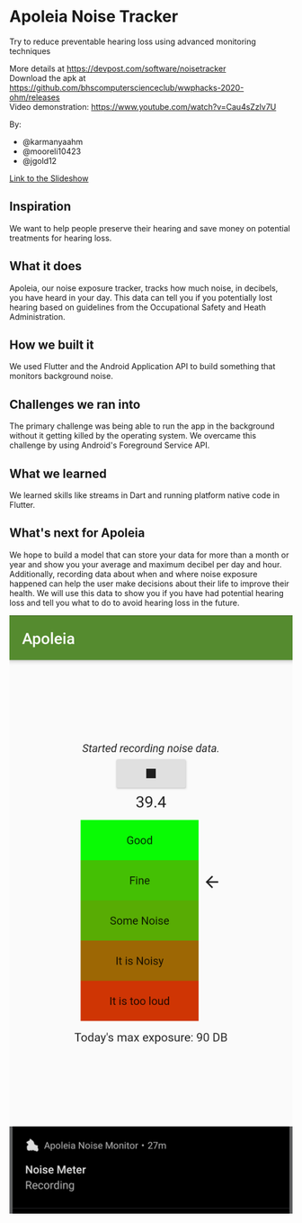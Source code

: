 # Apoleia Noise Tracker

Try to reduce preventable hearing loss using advanced monitoring techniques 
 
More details at https://devpost.com/software/noisetracker  
Download the apk at https://github.com/bhscomputerscienceclub/wwphacks-2020-ohm/releases  
Video demonstration: https://www.youtube.com/watch?v=Cau4sZzlv7U  

By:
- @karmanyaahm
- @mooreli10423
- @jgold12
    
[Link to the Slideshow](https://docs.google.com/presentation/d/1uY0nI8e0O7Oyt7t-fotuANjd26rCTVCvsNk8ZUlibLg/edit?usp=sharing)


## Inspiration
We want to help people preserve their hearing and save money on potential treatments for hearing loss.

## What it does
Apoleia, our noise exposure tracker, tracks how much noise, in decibels, you have heard in your day. This data can tell you if you potentially lost hearing based on guidelines from the Occupational Safety and Heath Administration.

## How we built it
We used Flutter and the Android Application API to build something that monitors background noise.

## Challenges we ran into
The primary challenge was being able to run the app in the background without it getting killed by the operating system. We overcame this challenge by using Android's Foreground Service API.

## What we learned
We learned skills like streams in Dart and running platform native code in Flutter.

## What's next for Apoleia 

We hope to build a model that can store your data for more than a month or year and show you your average and maximum decibel per day and hour. Additionally, recording data about when and where noise exposure happened can help the user make decisions about their life to improve their health. We will use this data to show you if you have had potential hearing loss and tell you what to do to avoid hearing loss in the future.

    
![Demo app screenshot](/demo/screenshot1.png)
![Demo notification screenshot](/demo/screenshot2.png)
